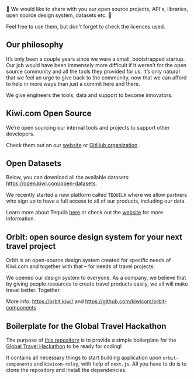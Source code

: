 :tada: We would like to share with you our open source projects, API's, libraries, open source design system, datasets etc. :tada:

Feel free to use them, but don't forget to check the licences used.

## Our philosophy 

It’s only been a couple years since we were a small, bootstrapped startup. 
Our job would have been immensely more difficult if it weren’t for the open source community and all the tools they provided for us. 
It’s only natural that we feel an urge to give back to the community, now that we can afford to help in more ways than just a commit here and there.

We give engineers the tools, data and support to become innovators.

## Kiwi.com Open Source

We’re open sourcing our internal tools and projects to support other developers.

Check them out on our [website](https://open.kiwi.com/open-source) or [GitHub organization](https://github.com/kiwicom).

## Open Datasets

Below, you can download all the available datasets: https://open.kiwi.com/open-datasets.

We recently started a new platform called `TEQUILA` where we allow partners who sign up to have a full access to all of our products, including our data.

Learn more about Tequila [here](https://partners.kiwi.com/presenting-tequila-revolution-travel-industry/) or check out the [website](https://tequila.kiwi.com) for more information. 

## Orbit: open source design system for your next travel project

Orbit is an open-source design system created for specific needs of Kiwi.com and together with that – for needs of travel projects.

We opened our design system to everyone. As a company, we believe that by giving people resources to create travel products easily, we all will make travel better. Together.

More info: <https://orbit.kiwi/> and <https://github.com/kiwicom/orbit-components>

## Boilerplate for the Global Travel Hackathon

The purpose of [this repository](https://github.com/Global-Travel-Hackathon/travel-hack) is to provide a simple boilerplate for the [Global Travel Hackathon](https://hack.travel/) to be ready for coding!

It contains all necessary things to start building application upon `orbit-components` and `kiwicom-relay`, with help of `next.js`. All you have to do is to clone the repository and install the dependencies.

